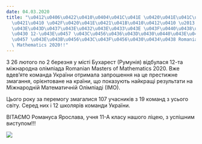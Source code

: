 ```yaml
---
date: 04.03.2020
title: "\u0412\u0406\u0422\u0410\u0404\u041C\u041E \u0420\u041E\u041C\u0410\u041D\u0423\
  \u0421\u0410 \u042F\u0420\u041E\u0421\u041B\u0410\u0412\u0410 \u2013 \u0431\u0440\
  \u043E\u043D\u0437\u043E\u0432\u043E\u0433\u043E \u043F\u0440\u0438\u0437\u0435\u0440\
  \u0430 12-\u043E\u0457 \u043C\u0456\u0436\u043D\u0430\u0440\u043E\u0434\u043D\u043E\
  \u0457 \u043E\u043B\u0456\u043C\u043F\u0456\u0430\u0434\u0438 Romanian Masters of\
  \ Mathematics 2020!!"
---
```

З 26 лютого по 2 березня у місті Бухарест (Румунія) відбулася 12-та міжнародна олімпіада Romanian Masters of Mathematics 2020. Вже вдев’яте команда України отримала запрошення на це престижне змагання, орієнтоване на країни, що показують найкращі результати на Міжнародній Математичній Олімпіаді (ІМО).

Цього року за перемогу змагалися 107 учасників з 19 команд з усього світу. Серед них і 12 школярів команди України.

ВІТАЄМО
Романуса Ярослава, учня 11-А класу нашого ліцею, з успішним виступом!!!

![](/files/вітаємо-романуса-яро-photo_romanus2020.jpg)